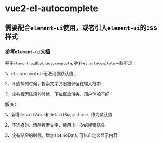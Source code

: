 # vue2-el-autocomplete

## 需要配合`element-ui`使用，或者引入`element-ui`的css样式

### 参考`element-ui`文档
基于`element-ui`的`el-autocomplete`, 弥补`el-autocomplete`一些不足：

1、`el-autocomplete`无法设置默认值；

2、不选择的时候，搜索文字仍旧被保留在输入框中；

3、没有搜索结果的时候，下拉框会消失，用户体验不好

解决：

1、新增`defaultValue`和`defaultSuggestions`, 作为默认值

2、不选择时，清除搜索文字，使用上一次的搜索结果

3、没有结果的时候，增加slot:noData, 可以自定义显示内容
